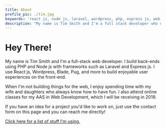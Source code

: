 ```yaml
---
title: About
profile_pic: ./tim.jpg
keywords: 'react js, node js, laravel, wordpress, php, express js, web development'
description: "My name is Tim Smith and I'm a full stack developer who uses PHP, Node js, React js, Laravel, and WordPress to build websites and apps."
---
```


# Hey There!

My name is Tim Smith and I'm a full-stack web developer. I build back-ends using PHP and Node js with frameworks such as Laravel and Express js. I use React js, Wordpress, Blade, Pug, and more to build enjoyable user experiences on the front-end.

When I'm not building things for the web, I enjoy spending time with my wife and daughters who always know how to have fun. I also attend online classes for my AAS in Web Development, which I will be receiving in 2019.

If you have an idea for a project you'd like to work on, just use the contact form on this page and you can reach me directly!

[Click here for a list of stuff I'm using.](/uses)

